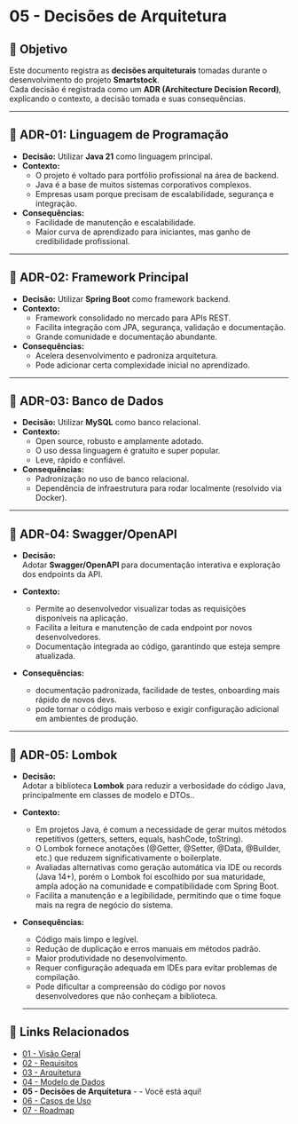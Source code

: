 # 05 - Decisões de Arquitetura

## 🎯 Objetivo
Este documento registra as **decisões arquiteturais** tomadas durante o desenvolvimento do projeto **Smartstock**.  
Cada decisão é registrada como um **ADR (Architecture Decision Record)**, explicando o contexto, a decisão tomada e suas consequências.

---

## 📌 ADR-01: Linguagem de Programação
- **Decisão:** Utilizar **Java 21** como linguagem principal.  
- **Contexto:**  
  - O projeto é voltado para portfólio profissional na área de backend.  
  - Java é a base de muitos sistemas corporativos complexos. 
  - Empresas usam porque precisam de escalabilidade, segurança e integração.  
- **Consequências:**  
  - Facilidade de manutenção e escalabilidade.  
  - Maior curva de aprendizado para iniciantes, mas ganho de credibilidade profissional.  

---

## 📌 ADR-02: Framework Principal
- **Decisão:** Utilizar **Spring Boot** como framework backend.  
- **Contexto:**  
  - Framework consolidado no mercado para APIs REST.  
  - Facilita integração com JPA, segurança, validação e documentação.  
  - Grande comunidade e documentação abundante.  
- **Consequências:**  
  - Acelera desenvolvimento e padroniza arquitetura.  
  - Pode adicionar certa complexidade inicial no aprendizado.  

---

## 📌 ADR-03: Banco de Dados
- **Decisão:** Utilizar **MySQL** como banco relacional.  
- **Contexto:**    
  - Open source, robusto e amplamente adotado.
  - O uso dessa linguagem é gratuito e super popular.
  - Leve, rápido e confiável.
- **Consequências:**  
  - Padronização no uso de banco relacional.  
  - Dependência de infraestrutura para rodar localmente (resolvido via Docker).  

---

## 📌 ADR-04: Swagger/OpenAPI
- **Decisão:**  
  Adotar **Swagger/OpenAPI** para documentação interativa e exploração dos endpoints da API.

- **Contexto:**  
  - Permite ao desenvolvedor visualizar todas as requisições disponíveis na aplicação.  
  - Facilita a leitura e manutenção de cada endpoint por novos desenvolvedores.  
  - Documentação integrada ao código, garantindo que esteja sempre atualizada.  

- **Consequências:**  
  - documentação padronizada, facilidade de testes, onboarding mais rápido de novos devs.  
  - pode tornar o código mais verboso e exigir configuração adicional em ambientes de produção.

---

## 📌 ADR-05: Lombok
- **Decisão:**  
  Adotar a biblioteca **Lombok** para reduzir a verbosidade do código Java, principalmente em classes de modelo e DTOs..

- **Contexto:**  
  - Em projetos Java, é comum a necessidade de gerar muitos métodos repetitivos (getters, setters, equals, hashCode, toString).
  - O Lombok fornece anotações (@Getter, @Setter, @Data, @Builder, etc.) que reduzem significativamente o boilerplate.  
  - Avaliadas alternativas como geração automática via IDE ou records (Java 14+), porém o Lombok foi escolhido por sua maturidade, ampla adoção na comunidade e compatibilidade com Spring Boot.
  - Facilita a manutenção e a legibilidade, permitindo que o time foque mais na regra de negócio do sistema.

- **Consequências:**  
  - Código mais limpo e legível.  
  - Redução de duplicação e erros manuais em métodos padrão.
  - Maior produtividade no desenvolvimento.
  - Requer configuração adequada em IDEs para evitar problemas de compilação.
  - Pode dificultar a compreensão do código por novos desenvolvedores que não conheçam a biblioteca.


  --- 

## 📂 Links Relacionados
- [01 - Visão Geral](01-visão-geral.md)  
- [02 - Requisitos](02-requisitos.md)
- [03 - Arquitetura](03-arquitetura.md)
- [04 - Modelo de Dados](04-modelo-dados.md)
- **05 - Decisões de Arquitetura** - - Você está aqui!
- [06 - Casos de Uso](06-casos-uso.md)
- [07 - Roadmap](07-roadmap.md)


